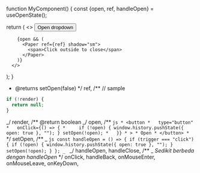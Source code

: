 function MyComponent() {
const {open, ref, handleOpen} = useOpenState();

return (
<>
<button onClick={handleOpen}>Open dropdown</button>

        {open && (
          <Paper ref={ref} shadow="sm">
            <span>Click outside to close</span>
          </Paper>
        )}
      </>

);
}

- @returns setOpen(false)
  \*/
  ref,
  /\*\* // sample

```js
if (!render) {
  return null;
}
```

_/
render,
/\*\* @return boolean _/
open,
/** `js
     * <button
     *   type="button"
     *   onClick={() => {
     *     if (!open) {
           window.history.pushState({ open: true }, "");
           }
           setOpen(!open);
     *   }}
     * >
     * Open
     * </button>
     * ` \*/
setOpen,
/**
_ ```js
const handleOpen = () => {
if (trigger === "click") {
if (!open) {
window.history.pushState({ open: true }, "");
}
setOpen(!open);
}
};
_ ```
_/
handleOpen,
handleClose,
/\*\*
_ _Sedikit berbeda dengan handleOpen_
\*/
onClick,
handleBack,
onMouseEnter,
onMouseLeave,
onKeyDown,
